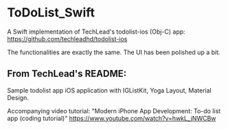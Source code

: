# ToDoList_Swift

A Swift implementation of TechLead's todolist-ios (Obj-C) app: https://github.com/techleadhd/todolist-ios

The functionalities are exactly the same. The UI has been polished up a bit.

## From TechLead's README:
Sample todolist app iOS application with IGListKit, Yoga Layout, Material Design.

Accompanying video tutorial: "Modern iPhone App Development: To-do list app (coding tutorial)" https://www.youtube.com/watch?v=hwkL_jNWCBw
